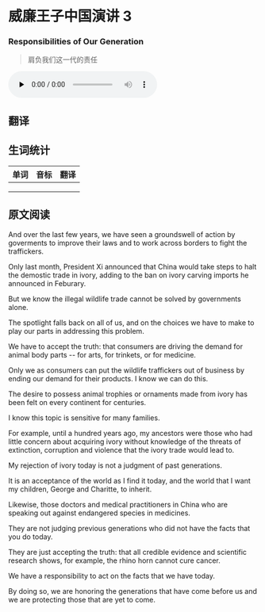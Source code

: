 # 威廉王子中国演讲 3
### Responsibilities of Our Generation
>肩负我们这一代的责任

<audio id="audio" controls="" controlsList="nodownload" oncontextmenu="return false" preload="none">
    <source id="mp3" src="../audio/2019-May/Responsibilities of Our Generation.mp3">
</audio>

## 翻译

## 生词统计
| 单词 | 音标 | 翻译 |
|-|-|-|
|  |  |  |
|  |  |  |
|  |  |  |

## 原文阅读
And over the last few years, we have seen a groundswell of action by goverments to improve their laws and to work across borders to fight the traffickers.

Only last month, President Xi announced that China would take steps to halt the demostic trade in ivory, adding to the ban on ivory carving imports he announced in Feburary.

But we know the illegal wildlife trade cannot be solved by governments alone.

The spotlight falls back on all of us, and on the choices we have to make to play our parts in addressing this problem.

We have to accept the truth: that consumers are driving the demand for animal body parts -- for arts, for trinkets, or for medicine.

Only we as consumers can put the wildlife traffickers out of business by ending our demand for their products. I know we can do this.

The desire to possess animal trophies or ornaments made from ivory has been felt on every continent for centuries.

I know this topic is sensitive for many families.

For example, until a hundred years ago, my ancestors were those who had little concern about acquiring ivory without knowledge of the threats of extinction, corruption and violence that the ivory trade would lead to.

My rejection of ivory today is not a judgment of past generations.

It is an acceptance of the world as I find it today, and the world that I want my children, George and Charitte, to inherit.

Likewise, those doctors and medical practitioners in China who are speaking out against endangered species in medicines.

They are not judging previous generations who did not have the facts that you do today.

They are just accepting the truth: that all credible evidence and scientific research shows, for example, the rhino horn cannot cure cancer.

We have a responsibility to act on the facts that we have today.

By doing so, we are honoring the generations that have come before us and we are protecting those that are yet to come.